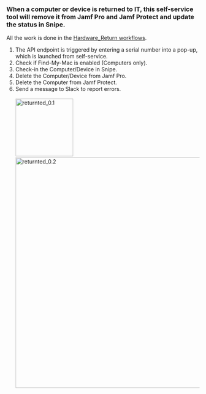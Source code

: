 ### When a computer or device is returned to IT, this self-service tool will remove it from Jamf Pro and Jamf Protect and update the status in Snipe.<br>

All the work is done in the [Hardware_Return workflows](https://github.com/bgkf/Okta_Workflows/blob/e517922a887823c65a4f79fba8428fc62103f311/Hardware_Return.md).<br>

1. The API endpoint is triggered by entering a serial number into a pop-up, which is launched from self-service.<br>
2. Check if Find-My-Mac is enabled (Computers only).<br>
3. Check-in the Computer/Device in Snipe.<br>
4. Delete the Computer/Device from Jamf Pro.<br>
5. Delete the Computer from Jamf Protect.<br>
6. Send a message to Slack to report errors.<br><br>
<img width="150"  alt="returnted_0.1" src="https://github.com/user-attachments/assets/b509db39-197e-4565-89cd-871025472b4b"><br>
<img width="600"  alt="returnted_0.2" src="https://github.com/user-attachments/assets/f0c786c4-64cd-464e-9511-b6e348ef971e"><br>

